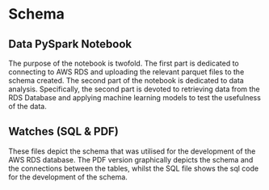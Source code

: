 # Schema

## Data PySpark Notebook

The purpose of the notebook is twofold. The first part is dedicated to connecting to AWS RDS and uploading the relevant parquet files to the schema created. The second part of the notebook is dedicated to data analysis. Specifically, the second part is devoted to retrieving data from the RDS Database and applying machine learning models to test the usefulness of the data.

## Watches (SQL & PDF)

These files depict the schema that was utilised for the development of the AWS RDS database. The PDF version graphically depicts the schema and the connections between the tables, whilst the SQL file shows the sql code for the development of the schema.
